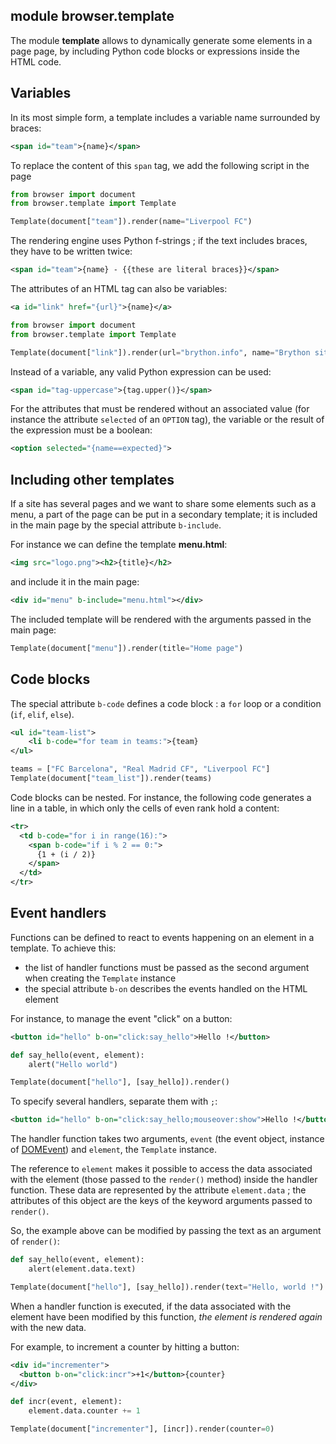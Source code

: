 module **browser.template**
---------------------------

The module **template** allows to dynamically generate some elements in a page
page, by including Python code blocks or expressions inside the HTML code.

## Variables

In its most simple form, a template includes a variable name surrounded by
braces:

```xml
<span id="team">{name}</span>
```

To replace the content of this `span` tag, we add the following script in the
page

```python
from browser import document
from browser.template import Template

Template(document["team"]).render(name="Liverpool FC")
```

The rendering engine uses Python f-strings ; if the text includes braces, they
have to be written twice:

```xml
<span id="team">{name} - {{these are literal braces}}</span>
```

The attributes of an HTML tag can also be variables:

```xml
<a id="link" href="{url}">{name}</a>
```
```python
from browser import document
from browser.template import Template

Template(document["link"]).render(url="brython.info", name="Brython site")
```

Instead of a variable, any valid Python expression can be used:

```xml
<span id="tag-uppercase">{tag.upper()}</span>
```

For the attributes that must be rendered without an associated value (for
instance the attribute `selected` of an `OPTION` tag), the variable or the
result of the expression must be a boolean:
```xml
<option selected="{name==expected}">
```

## Including other templates

If a site has several pages and we want to share some elements such as a
menu, a part of the page can be put in a secondary template; it is included
in the main page by the special attribute `b-include`.

For instance we can define the template __menu.html__:

```xml
<img src="logo.png"><h2>{title}</h2>
```

and include it in the main page:

```xml
<div id="menu" b-include="menu.html"></div>
```

The included template will be rendered with the arguments passed in the main
page:

```python
Template(document["menu"]).render(title="Home page")
```

## Code blocks

The special attribute `b-code` defines a code block : a `for` loop or a
condition (`if`, `elif`, `else`).

```xml
<ul id="team-list">
    <li b-code="for team in teams:">{team}
</ul>
```
```python
teams = ["FC Barcelona", "Real Madrid CF", "Liverpool FC"]
Template(document["team_list"]).render(teams)
```

Code blocks can be nested. For instance, the following code generates a line
in a table, in which only the cells of even rank hold a content:

```xml
<tr>
  <td b-code="for i in range(16):">
    <span b-code="if i % 2 == 0:">
      {1 + (i / 2)}
    </span>
  </td>
</tr>
```

## Event handlers

Functions can be defined to react to events happening on an element in a
template. To achieve this:

- the list of handler functions must be passed as the second argument when
creating the `Template` instance
- the special attribute `b-on` describes the events handled on the HTML
element

For instance, to manage the event "click" on a button:

```xml
<button id="hello" b-on="click:say_hello">Hello !</button>
```

```python
def say_hello(event, element):
    alert("Hello world")

Template(document["hello"], [say_hello]).render()
```

To specify several handlers, separate them with `;`:

```xml
<button id="hello" b-on="click:say_hello;mouseover:show">Hello !</button>
```

The handler function takes two arguments, `event` (the event object, instance
of [DOMEvent](events.html)) and `element`, the `Template` instance.

The reference to `element` makes it possible to access the data associated
with the element (those passed to the `render()` method) inside the handler
function. These data are represented by the attribute `element.data` ; the
attributes of this object are the keys of the keyword arguments passed to
`render()`.

So, the example above can be modified by passing the text as an argument of
`render()`:

```python
def say_hello(event, element):
    alert(element.data.text)

Template(document["hello"], [say_hello]).render(text="Hello, world !")
```

When a handler function is executed, if the data associated with the element
have been modified by this function, _the element is rendered again_ with the
new data.

For example, to increment a counter by hitting a button:

```xml
<div id="incrementer">
  <button b-on="click:incr">+1</button>{counter}
</div>
```

```python
def incr(event, element):
    element.data.counter += 1

Template(document["incrementer"], [incr]).render(counter=0)
```